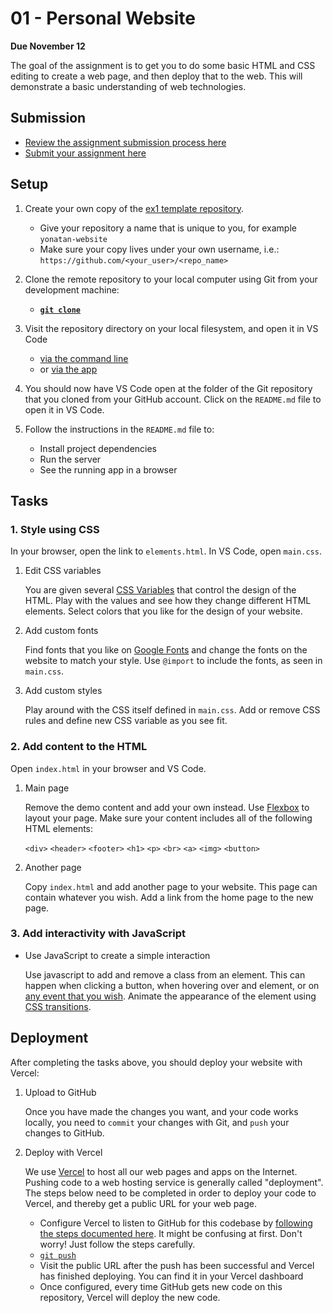 # 01 - Personal Website

**Due November 12**

The goal of the assignment is to get you to do some basic HTML and CSS editing
to create a web page, and then deploy that to the web. This will demonstrate a
basic understanding of web technologies.

## Submission

- [Review the assignment submission process here](https://github.com/product-jam-2025/course#assignments)
- [Submit your assignment here](https://github.com/product-jam-2025/course/issues/2)

## Setup

1. Create your own copy of the
   [ex1 template repository](https://github.com/product-jam-2025/ex1-template).

   - Give your repository a name that is unique to you, for example
     `yonatan-website`
   - Make sure your copy lives under your own username, i.e.:
     `https://github.com/<your_user>/<repo_name>`

2. Clone the remote repository to your local computer using Git from your
   development machine:
   - **[`git clone`](https://docs.github.com/en/repositories/creating-and-managing-repositories/cloning-a-repository)**
3. Visit the repository directory on your local filesystem, and open it in VS
   Code
   - [via the command line](https://code.visualstudio.com/docs/editor/command-line#_launching-from-command-line)
   - or [via the app](https://code.visualstudio.com/docs/introvideos/basics)
4. You should now have VS Code open at the folder of the Git repository that you
   cloned from your GitHub account. Click on the `README.md` file to open it in
   VS Code.
5. Follow the instructions in the `README.md` file to:
   - Install project dependencies
   - Run the server
   - See the running app in a browser

## Tasks

### 1. Style using CSS

In your browser, open the link to `elements.html`. In VS Code, open `main.css`.

1. Edit CSS variables

   You are given several
   [CSS Variables](https://developer.mozilla.org/en-US/docs/Web/CSS/Using_CSS_custom_properties)
   that control the design of the HTML. Play with the values and see how they
   change different HTML elements. Select colors that you like for the design of
   your website.

2. Add custom fonts

   Find fonts that you like on [Google Fonts](https://fonts.google.com/) and
   change the fonts on the website to match your style. Use `@import` to include
   the fonts, as seen in `main.css`.

3. Add custom styles

   Play around with the CSS itself defined in `main.css`. Add or remove CSS
   rules and define new CSS variable as you see fit.

### 2. Add content to the HTML

Open `index.html` in your browser and VS Code.

1. Main page

   Remove the demo content and add your own instead. Use
   [Flexbox](https://developer.mozilla.org/en-US/docs/Learn/CSS/CSS_layout/Flexbox)
   to layout your page. Make sure your content includes all of the following
   HTML elements:

   `<div>` `<header>` `<footer>` `<h1>` `<p>` `<br>` `<a>` `<img>` `<button>`

2. Another page

   Copy `index.html` and add another page to your website. This page can contain
   whatever you wish. Add a link from the home page to the new page.

### 3. Add interactivity with JavaScript

- Use JavaScript to create a simple interaction

  Use javascript to add and remove a class from an element. This can happen when
  clicking a button, when hovering over and element, or on
  [any event that you wish](https://developer.mozilla.org/en-US/docs/Web/API/EventTarget/addEventListener).
  Animate the appearance of the element using
  [CSS transitions](https://developer.mozilla.org/en-US/docs/Web/CSS/CSS_transitions/Using_CSS_transitions).

## Deployment

After completing the tasks above, you should deploy your website with Vercel:

1. Upload to GitHub

   Once you have made the changes you want, and your code works locally, you
   need to `commit` your changes with Git, and `push` your changes to GitHub.

2. Deploy with Vercel

   We use [Vercel](https://vercel.com) to host all our web pages and apps on the
   Internet. Pushing code to a web hosting service is generally called
   "deployment". The steps below need to be completed in order to deploy your
   code to Vercel, and thereby get a public URL for your web page.

   - Configure Vercel to listen to GitHub for this codebase by
     [following the steps documented here](https://vercel.com/docs/concepts/git#deploying-a-git-repository).
     It might be confusing at first. Don't worry! Just follow the steps
     carefully.
   - [`git push`](https://docs.github.com/en/get-started/using-git/pushing-commits-to-a-remote-repository)
   - Visit the public URL after the push has been successful and Vercel has
     finished deploying. You can find it in your Vercel dashboard
   - Once configured, every time GitHub gets new code on this repository, Vercel
     will deploy the new code.
